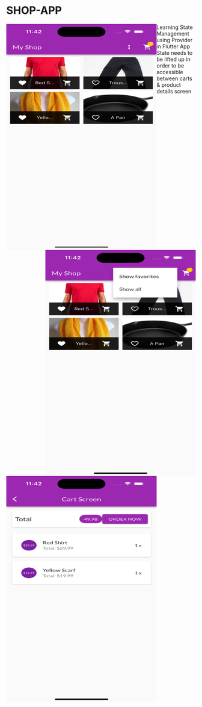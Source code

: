 # SHOP-APP
<!-- <img width="400" align='left' src="https://user-images.githubusercontent.com/72685035/161909863-6cb34cad-b599-4e92-b0e4-a4a21c61df94.png"> -->
<!-- ![ScreenShots](/assets/images/Simulator Screenshot - iPhone 14 Pro - 2023-06-03 at 23.42.04.png?raw=true "Screenshot 1") -->
<img src="/assets/images/Simulator Screenshot - iPhone 14 Pro - 2023-06-03 at 23.42.04.png" align='left' height="600" width="400" alt="SS" title="Employee Data title">
Learning State Management using Provider in Flutter
<img src="/assets/images/Simulator Screenshot - iPhone 14 Pro - 2023-06-03 at 23.42.26.png" align='right' height="600" width="400" alt="SS" title="Employee Data title">
App State needs to be lifted up in order to be accessible between carts & product details screen
<img src="assets/images/Simulator Screenshot - iPhone 14 Pro - 2023-06-03 at 23.42.44.png" align='left' height="600" width="400" alt="SS" title="Employee Data title">
<!-- A new Flutter project. -->

<!-- ## Getting Started

This project is a starting point for a Flutter application.

A few resources to get you started if this is your first Flutter project:

- [Lab: Write your first Flutter app](https://flutter.dev/docs/get-started/codelab)
- [Cookbook: Useful Flutter samples](https://flutter.dev/docs/cookbook)

For help getting started with Flutter, view our
[online documentation](https://flutter.dev/docs), which offers tutorials,
samples, guidance on mobile development, and a full API reference.
 -->

